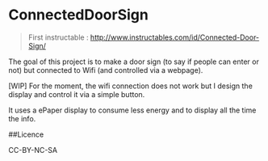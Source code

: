 # ConnectedDoorSign

>First instructable : http://www.instructables.com/id/Connected-Door-Sign/

The goal of this project is to make a door sign (to say if people can enter or not) but connected to Wifi (and controlled via a webpage).

[WIP] For the moment, the wifi connection does not work but I design the display and control it via a simple button.

It uses a ePaper display to consume less energy and to display all the time the info.


##Licence

CC-BY-NC-SA
